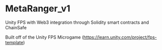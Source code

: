 # MetaRanger_v1
Unity FPS with Web3 integration through Solidity smart contracts and ChainSafe

Built off of the Unity FPS Microgame (https://learn.unity.com/project/fps-template)
